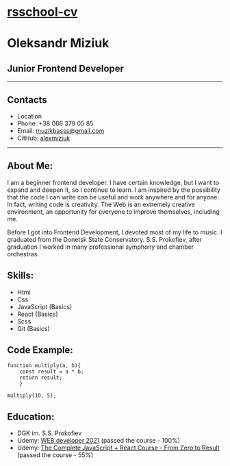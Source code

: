 # [rsschool-cv]()
# Oleksandr Miziuk
## Junior Frontend Developer
____________________________________________________________
## Contacts
* Location
* Phone: +38 066 379 05 85
* Email: muzikbasss@gmail.com
* CitHub: [alexmiziuk](https://github.com/alexmiziuk)
_______________________________________________________________
## About Me:
I am a beginner frontend developer. I have certain knowledge, but I want to expand and deepen it, so I continue to learn. I am inspired by the possibility that the code I can write can be useful and work anywhere and for anyone. In fact, writing code is creativity. The Web is an extremely creative environment, an opportunity for everyone to improve themselves, including me.

Before I got into Frontend Development, I devoted most of my life to music. I graduated from the Donetsk State Conservatory. S.S. Prokofiev, after graduation I worked in many professional symphony and chamber orchestras.

## Skills:
* Html
* Css
* JavaScript (Basics)
* React (Basics)
* Scss
* Git (Basics)

## Code Example:
```
function multiply(a, b){ 
	const result = a * b;
	return result;
	}

multiply(10, 5);
```

## Education:
* DGK im. S.S. Prokofiev
* Udemy: [WEB developer 2021](https://www.udemy.com/course-dashboard-redirect/?course_id=2295431) (passed the course - 100%) 
* Udemy: [The Complete JavaScript + React Course - From Zero to Result](https://www.udemy.com/course-dashboard-redirect/?course_id=1901422) (passed the course - 55%)


